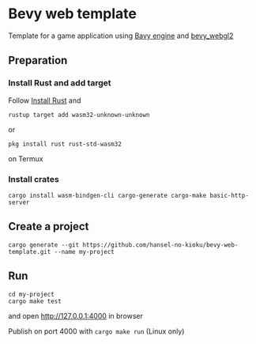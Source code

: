 # Bevy web template

Template for a game application using [Bavy engine](https://bevyengine.org/) and [bevy_webgl2](https://github.com/mrk-its/bevy_webgl2)

## Preparation

### Install Rust and add target

Follow [Install Rust](https://www.rust-lang.org/tools/install) and

```shell
rustup target add wasm32-unknown-unknown
```

or

```shell
pkg install rust rust-std-wasm32
```

on Termux

### Install crates

```shell
cargo install wasm-bindgen-cli cargo-generate cargo-make basic-http-server
```

## Create a project

```shell
cargo generate --git https://github.com/hansel-no-kioku/bevy-web-template.git --name my-project
```

## Run

```shell
cd my-project
cargo make test
```

and open http://127.0.0.1:4000 in browser

Publish on port 4000 with `cargo make run` (Linux only)

